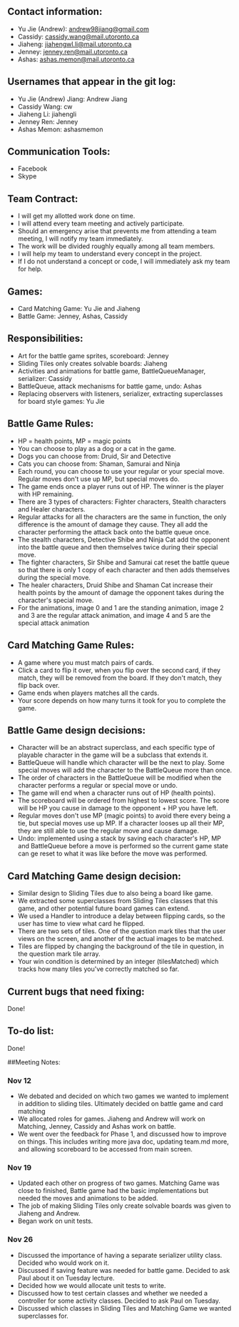## Contact information:
* Yu Jie (Andrew): andrew98jiang@gmail.com
* Cassidy: cassidy.wang@mail.utoronto.ca
* Jiaheng: jiahengwl.li@mail.utoronto.ca
* Jenney: jenney.ren@mail.utoronto.ca
* Ashas: ashas.memon@mail.utoronto.ca

## Usernames that appear in the git log:
* Yu Jie (Andrew) Jiang: Andrew Jiang
* Cassidy Wang: cw
* Jiaheng Li: jiahengli
* Jenney Ren: Jenney
* Ashas Memon: ashasmemon

## Communication Tools:
* Facebook
* Skype

## Team Contract:
* I will get my allotted work done on time.
* I will attend every team meeting and actively participate.
* Should an emergency arise that prevents me from attending a team meeting, I will notify my team immediately.
* The work will be divided roughly equally among all team members.
* I will help my team to understand every concept in the project.
* If I do not understand a concept or code, I will immediately ask my team for help.

## Games:
* Card Matching Game: Yu Jie and Jiaheng
* Battle Game: Jenney, Ashas, Cassidy

## Responsibilities:
* Art for the battle game sprites, scoreboard: Jenney
* Sliding Tiles only creates solvable boards: Jiaheng
* Activities and animations for battle game, BattleQueueManager, serializer: Cassidy
* BattleQueue, attack mechanisms for battle game, undo: Ashas
* Replacing observers with listeners, serializer, extracting superclasses for board style games: Yu Jie


## Battle Game Rules:
* HP = health points, MP = magic points
* You can choose to play as a dog or a cat in the game. 
* Dogs you can choose from: Druid, Sir and Detective
* Cats you can choose from: Shaman, Samurai and Ninja
* Each round, you can choose to use your regular or your special move. Regular moves don't use up MP, but special moves do.
* The game ends once a player runs out of HP. The winner is the player with HP remaining.
* There are 3 types of characters: Fighter characters, Stealth characters and Healer characters.
* Regular attacks for all the characters are the same in function, the only difference is the amount of damage they cause. They all add the character performing the attack back onto the battle queue once.
* The stealth characters, Detective Shibe and Ninja Cat add the opponent into the battle queue and then themselves twice during their special move.
* The fighter characters, Sir Shibe and Samurai cat reset the battle queue so that there is only 1 copy of each character and then adds themselves during the special move.
* The healer characters, Druid Shibe and Shaman Cat increase their health points by the amount of damage the opponent takes during the character's special move.
* For the animations, image 0 and 1 are the standing animation, image 2 and 3 are the regular attack
  animation, and image 4 and 5 are the special attack animation
 

## Card Matching Game Rules:
* A game where you must match pairs of cards.
* Click a card to flip it over, when you flip over the second card, if they match, they will be removed from the board. If they
don't match, they flip back over.
* Game ends when players matches all the cards.
* Your score depends on how many turns it took for you to complete the game.

## Battle Game design decisions:
* Character will be an abstract superclass, and each specific type of playable character in the game will be a subclass that extends it.
* BattleQueue will handle which character will be the next to play. Some special moves will add the character to the BattleQueue more than once.
* The order of characters in the BattleQueue will be modified when the character performs a regular or special move or undo.
* The game will end when a character runs out of HP (health points). 
* The scoreboard will be ordered from highest to lowest score. The score will be HP you cause in damage to the opponent + HP you have left. 
* Regular moves don't use MP (magic points) to avoid there every being a tie, but special moves use up MP. If a character looses up all their MP, they are still able to use the regular move and cause damage.
* Undo: implemented using a stack by saving each character's HP, MP and BattleQueue before a move is performed so the current game state can ge reset to what it was like before the move was performed.

## Card Matching Game design decision:
* Similar design to Sliding Tiles due to also being a board like game.
* We extracted some superclasses from Sliding Tiles classes that this game, and other potential future board games can extend.
* We used a Handler to introduce a delay between flipping cards, so the user has time to view what card he flipped.
* There are two sets of tiles. One of the question mark tiles that the user views on the screen, and another of the actual images to be matched.
* Tiles are flipped by changing the background of the tile in question, in the question mark tile array.
* Your win condition is determined by an integer (tilesMatched) which tracks how many tiles you've correctly matched so far.

## Current bugs that need fixing:
Done!

## To-do list:
Done!

##Meeting Notes:
### Nov 12
* We debated and decided on which two games we wanted to implement in addition to sliding tiles. Ultimately decided on battle game and card matching
* We allocated roles for games. Jiaheng and Andrew will work on Matching, Jenney, Cassidy and Ashas work on battle.
* We went over the feedback for Phase 1, and discussed how to improve on things. This includes writing more java doc, updating team.md more, and allowing scoreboard to be accessed from main screen.
### Nov 19
* Updated each other on progress of two games. Matching Game was close to finished, Battle game had the basic implementations but needed the moves and animations to be added.
* The job of making Sliding Tiles only create solvable boards was given to Jiaheng and Andrew.
* Began work on unit tests.
### Nov 26
* Discussed the importance of having a separate serializer utility class. Decided who would work on it.
* Discussed if saving feature was needed for battle game. Decided to ask Paul about it on Tuesday lecture.
* Decided how we would allocate unit tests to write.
* Discussed how to test certain classes and whether we needed a controller for some activity classes. Decided to ask Paul on Tuesday.
* Discussed which classes in Sliding Tiles and Matching Game we wanted superclasses for.

